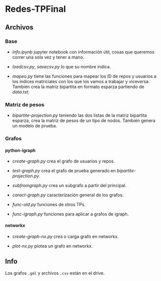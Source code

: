# Redes-TPFinal

## Archivos

### Base

- _info.ipynb_ jupyter notebook con información útil, cosas que queremos correr una sola vez y tener a mano.

- _loadcsv.py_, _savecsv.py_ lo que su nombre indica.

- _mapeo.py_ tiene las funciones para mapear los ID de repos y usuarios a los índices matriciales con los que los vamos a trabajar y viceversa. También crea la matriz bipartita en formato esparza partiendo de _data.txt_.

### Matriz de pesos

- _bipartite-projection.py_ teniendo las dos listas de la matriz bipartita esparza, crea la matriz de pesos de un tipo de nodos. También genera un modelo de prueba.

### Grafos

#### python-igraph

- _create-graph.py_ crea el grafo de usuarios y repos.

- _test-graph.py_ crea el grafo de prueba generado en  _bipartite-projection.py_.

- _subfromgraph.py_ crea un subgrafo a partir del principal.

- _caract-graph.py_ caracterización general de los grafos.

- _func-old.py_ funciones de otros TPs.

- _func-igraph.py_ funciones para aplicar a grafos de igraph.

#### networkx

- _create-graph-nx.py_ crea o carga grafo en networkx.

- _plot-nx.py_ plotea un grafo en networkx.


## Info

Los grafos `.gml` y archivos `.csv` están en el drive.

